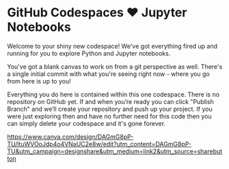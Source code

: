 # GitHub Codespaces ♥️ Jupyter Notebooks

Welcome to your shiny new codespace! We've got everything fired up and running for you to explore Python and Jupyter notebooks.

You've got a blank canvas to work on from a git perspective as well. There's a single initial commit with what you're seeing right now - where you go from here is up to you!

Everything you do here is contained within this one codespace. There is no repository on GitHub yet. If and when you’re ready you can click "Publish Branch" and we’ll create your repository and push up your project. If you were just exploring then and have no further need for this code then you can simply delete your codespace and it's gone forever.

https://www.canva.com/design/DAGmG8pP-TU/ltuWVOoJdp4o4VNaUC2e8w/edit?utm_content=DAGmG8pP-TU&utm_campaign=designshare&utm_medium=link2&utm_source=sharebutton
